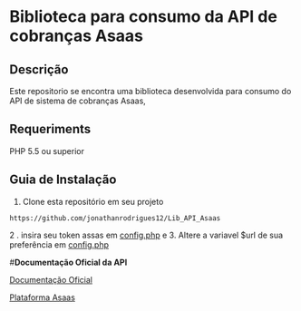 # __Biblioteca para consumo da API de cobranças Asaas__

## __Descrição__
Este repositorio se encontra uma biblioteca desenvolvida para consumo do API de sistema de cobranças Asaas,

## __Requeriments__
PHP 5.5 ou superior

## __Guia de Instalação__
1. Clone esta repositório em seu projeto
```
https://github.com/jonathanrodrigues12/Lib_API_Asaas
```
2 . insira seu token assas em [config.php](functions/config.php) e 
3. Altere a variavel $url de sua preferência em  [config.php](functions/config.php) 

#__Documentação Oficial  da API__

[Documentação Oficial](https://asaasv3.docs.apiary.io/#)

[Plataforma Asaas](https://www.asaas.com/)
